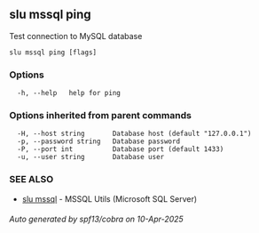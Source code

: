 ## slu mssql ping

Test connection to MySQL database

```
slu mssql ping [flags]
```

### Options

```
  -h, --help   help for ping
```

### Options inherited from parent commands

```
  -H, --host string       Database host (default "127.0.0.1")
  -p, --password string   Database password
  -P, --port int          Database port (default 1433)
  -u, --user string       Database user
```

### SEE ALSO

* [slu mssql](slu_mssql.md)	 - MSSQL Utils (Microsoft SQL Server)

###### Auto generated by spf13/cobra on 10-Apr-2025
